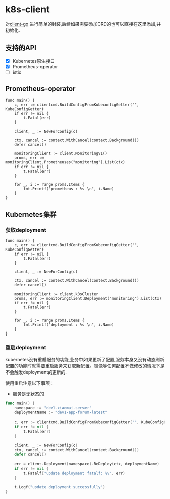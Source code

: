 # k8s-client
对[client-go](https://github.com/kubernetes/client-go) 进行简单的封装,后续如果需要添加CRD的也可以直接在这里添加,并初始化.

## 支持的API
 - [x] Kubernetes原生接口
 - [x] Prometheus-operator
 - [ ] istio   

## Prometheus-operator
```
func main() {
	c, err := clientcmd.BuildConfigFromKubeconfigGetter("", KubeConfigGetter)
	if err != nil {
		t.Fatal(err)
	}

	client, _ := NewForConfig(c)

	ctx, cancel := context.WithCancel(context.Background())
	defer cancel()

	monitoringClient := client.MonitoringV1()
	proms, err := monitoringClient.Prometheuses("monitoring").List(ctx)
	if err != nil {
		t.Fatal(err)
	}

	for _, i := range proms.Items {
		fmt.Printf("prometheus : %s \n", i.Name)
	}
}
```

## Kubernetes集群
### 获取deployment
```
func main() {
	c, err := clientcmd.BuildConfigFromKubeconfigGetter("", KubeConfigGetter)
	if err != nil {
		t.Fatal(err)
	}

	client, _ := NewForConfig(c)

	ctx, cancel := context.WithCancel(context.Background())
	defer cancel()

	monitoringClient := client.k8sCluster
	proms, err := monitoringClient.Deployment("monitoring").List(ctx)
	if err != nil {
		t.Fatal(err)
	}

	for _, i := range proms.Items {
		fmt.Printf("deployment : %s \n", i.Name)
	}
}
```

### 重启deployment
kubernetes没有重启服务的功能,业务中如果更新了配置,服务本身又没有动态刷新配置的功能时就需要重启服务来获取新配置。镜像等任何配置不做修改的情况下是不会触发deployment的更新的.

使用重启注意以下事项：
* 服务是无状态的
```go
func main() {
	namespace := "dev1-xiaomai-server"
	deploymentName := "dev1-app-forum-latest"
	
	c, err := clientcmd.BuildConfigFromKubeconfigGetter("", KubeConfigGetter)
	if err != nil {
		t.Fatal(err)
	}

	client, _ := NewForConfig(c)
	ctx, cancel := context.WithCancel(context.Background())
	defer cancel()

	err = client.Deployment(namespace).ReDeploy(ctx, deploymentName)
	if err != nil {
		t.Fatalf("update deployment fatalf: %v", err)
	}

	t.Logf("update deployment successfully")
}
```
